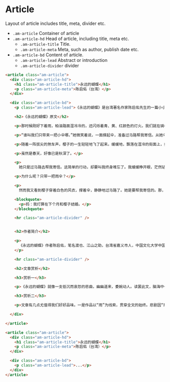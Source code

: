 # Article 

Layout of article includes title, meta, divider etc.

- `.am-article` Container of article
- `.am-article-hd` Head of article, including title, meta etc.
    - `.am-article-title` Title.
    - `.am-article-meta` Meta, such as author, publish date etc.
- `.am-article-bd` Content of article.
    - `.am-article-lead` Abstract or introduction
    - `.am-article-divider` divider


`````html
<article class="am-article">
  <div class="am-article-hd">
    <h1 class="am-article-title">永远的蝴蝶</h1>
    <p class="am-article-meta">陈启佑（台湾）</p>
  </div>

  <div class="am-article-bd">
    <p class="am-article-lead">《永远的蝴蝶》是台湾著名作家陈启佑先生的一篇小小说。这是一篇散文化的微型小说，其语言具有较强的抒情色彩，立意含蓄隽永 。作品情节很简单，写的是一个凄美的爱情故事。在一个雨天，“我”的恋人樱子自愿帮“我”到马路对面去寄信。随着一阵拔尖的刹车声，樱子年轻的生命消逝了。</p>

    <h2>《永远的蝴蝶》原文</h2>

    <p>那时候刚好下着雨，柏油路面湿冷冷的，还闪烁着青、黄、红颜色的灯火。我们就在骑楼下躲雨，看绿色的邮筒孤独地站在街的对面。我白色风衣的大口袋里有一封要寄给南部的母亲的信。樱子说她可以撑伞过去帮我寄信。我默默点头。</p>

    <p>“谁叫我们只带来一把小伞哪。”她微笑着说，一面撑起伞，准备过马路帮我寄信。从她伞骨渗下来的小雨点，溅在我的眼镜玻璃上。</p>

    <p>随着一阵拔尖的煞车声，樱子的一生轻轻地飞了起来。缓缓地，飘落在湿冷的街面上，好像一只夜晚的蝴蝶。</p>

    <p>虽然是春天，好像已是秋深了。</p>

    <p>
      她只是过马路去帮我寄信。这简单的行动，却要叫我终身难忘了。我缓缓睁开眼，茫然站在骑楼下，眼里裹着滚烫的泪水。世上所有的车子都停了下来，人潮涌向马路中央。没有人知道那躺在街面的，就是我的，蝴蝶。这时她只离我五公尺，竟是那么遥远。更大的雨点溅在我的眼镜上，溅到我的生命里来。</p>

    <p>为什么呢？只带一把雨伞？</p>

    <p>
      然而我又看到樱子穿着白色的风衣，撑着伞，静静地过马路了。她是要帮我寄信的。那，那是一封写给南部母亲的信。我茫然站在骑楼下，我又看到永远的樱子走到街心。其实雨下得并不大，却是一生一世中最大的一场雨。而那封信是这样写的，年轻的樱子知不知道呢？</p>

    <blockquote>
      <p>妈：我打算在下个月和樱子结婚。</p>
    </blockquote>

    <hr class="am-article-divider" />


    <h2>作者简介</h2>

    <p>
      《永远的蝴蝶》作者陈启佑，笔名渡也、江山之助，台湾省嘉义市人，中国文化大学中国文学博士，曾任教于嘉义农专、台湾教育学院。
    </p>

    <hr class="am-article-divider" />

    <h2>文章赏析</h2>

    <h3>赏析一</h3>

    <p>《永远的蝴蝶》就像一支低沉而哀怨的悲曲，幽幽道来，委婉动人。读罢此文，脑海中一直浮现着这样一个场景：阴雨中，樱子如蝴蝶般轻轻飞了起来，又缓缓落到了街面上。雨是冰凉的，街面是湿冷的，蝴蝶的飘飞是凄美的，又是令人伤痛的。</p>

    <h3>赏析二</h3>

    <p>文章有几点尤值得我们好好品味。一是作品以“雨”为线索，贯穿全文的始终。悲剧因“雨”而生，小说开篇写“雨”，正是对不幸和灾难起因的一个交代。樱子遭遇不幸后，又写“更大的雨点溅在我的眼镜上，溅到我的生命里来”，“成为一生一世的一场雨”。显然，“雨”又成为泪水和痛苦的象征。同时，以“雨”贯穿全文，也造成笼罩全文的阴冷凄凉的氛围。二是作家善于反复运用细节。如三次写到“站在骑楼下”，以此使“我”的情感思绪变化的脉络和层次更加清楚明显；两次写到樱子“穿着白色的风衣，撑着伞”，这是对“我”的心理刻画，突出了樱子美丽清纯的形象，也表达了“我”对樱子永不磨灭的爱。三是高超的谋篇布局技巧。直到作品的结尾处才告诉读者信的内容，这样构思，无疑加重了作品的悲剧色彩，让人哀痛欲绝，心不堪受。正因为作家善于谋篇布局，匠心独运，作品才有了很强的感染力。</p>

  </div>

</article>
`````

```html
<article class="am-article">
  <div class="am-article-hd">
    <h1 class="am-article-title">永远的蝴蝶</h1>
    <p class="am-article-meta">陈启佑（台湾）</p>
  </div>

  <div class="am-article-bd">
    <p class="am-article-lead">...</p>
  </div>
</article>
```
